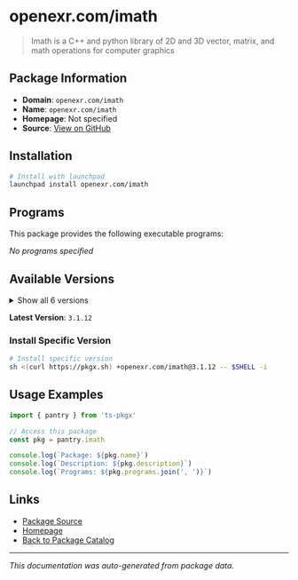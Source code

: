 # openexr.com/imath

> Imath is a C++ and python library of 2D and 3D vector, matrix, and math operations for computer graphics

## Package Information

- **Domain**: `openexr.com/imath`
- **Name**: `openexr.com/imath`
- **Homepage**: Not specified
- **Source**: [View on GitHub](https://github.com/pkgxdev/pantry/tree/main/projects/openexr.com/imath/package.yml)

## Installation

```bash
# Install with launchpad
launchpad install openexr.com/imath
```

## Programs

This package provides the following executable programs:

*No programs specified*

## Available Versions

<details>
<summary>Show all 6 versions</summary>

- `3.1.12`, `3.1.11`, `3.1.10`, `3.1.9`, `3.1.8`
- `3.1.7`

</details>

**Latest Version**: `3.1.12`

### Install Specific Version

```bash
# Install specific version
sh <(curl https://pkgx.sh) +openexr.com/imath@3.1.12 -- $SHELL -i
```

## Usage Examples

```typescript
import { pantry } from 'ts-pkgx'

// Access this package
const pkg = pantry.imath

console.log(`Package: ${pkg.name}`)
console.log(`Description: ${pkg.description}`)
console.log(`Programs: ${pkg.programs.join(', ')}`)
```

## Links

- [Package Source](https://github.com/pkgxdev/pantry/tree/main/projects/openexr.com/imath/package.yml)
- [Homepage](#)
- [Back to Package Catalog](../../package-catalog.md)

---

*This documentation was auto-generated from package data.*
